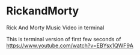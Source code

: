 # RickandMorty
Rick And Morty Music Video in terminal

This is terminal version of first few seconds of 
https://www.youtube.com/watch?v=EBYsx1QWF9A
